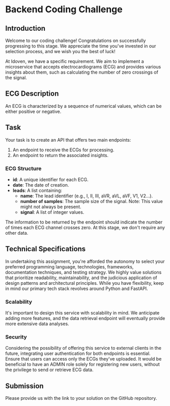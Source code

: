 # Backend Coding Challenge

## Introduction

Welcome to our coding challenge! Congratulations on successfully progressing to this stage. We appreciate the time you've invested in our selection process, and we wish you the best of luck!

At Idoven, we have a specific requirement. We aim to implement a microservice that accepts electrocardiograms (ECG) and provides various insights about them, such as calculating the number of zero crossings of the signal.

## ECG Description

An ECG is characterized by a sequence of numerical values, which can be either positive or negative.

## Task

Your task is to create an API that offers two main endpoints:
1. An endpoint to receive the ECGs for processing.
2. An endpoint to return the associated insights.

### ECG Structure

- **id**: A unique identifier for each ECG.
- **date**: The date of creation.
- **leads**: A list containing:
  - **name**: The lead identifier (e.g., I, II, III, aVR, aVL, aVF, V1, V2…).
  - **number of samples**: The sample size of the signal. Note: This value might not always be present.
  - **signal**: A list of integer values.

The information to be returned by the endpoint should indicate the number of times each ECG channel crosses zero. At this stage, we don't require any other data.

## Technical Specifications

In undertaking this assignment, you're afforded the autonomy to select your preferred programming language, technologies, frameworks, documentation techniques, and testing strategy. We highly value solutions that prioritize readability, maintainability, and the judicious application of design patterns and architectural principles. While you have flexibility, keep in mind our primary tech stack revolves around Python and FastAPI.

### Scalability

It's important to design this service with scalability in mind. We anticipate adding more features, and the data retrieval endpoint will eventually provide more extensive data analyses.

### Security

Considering the possibility of offering this service to external clients in the future, integrating user authentication for both endpoints is essential. Ensure that users can access only the ECGs they've uploaded. It would be beneficial to have an ADMIN role solely for registering new users, without the privilege to send or retrieve ECG data.

## Submission

Please provide us with the link to your solution on the GitHub repository.
